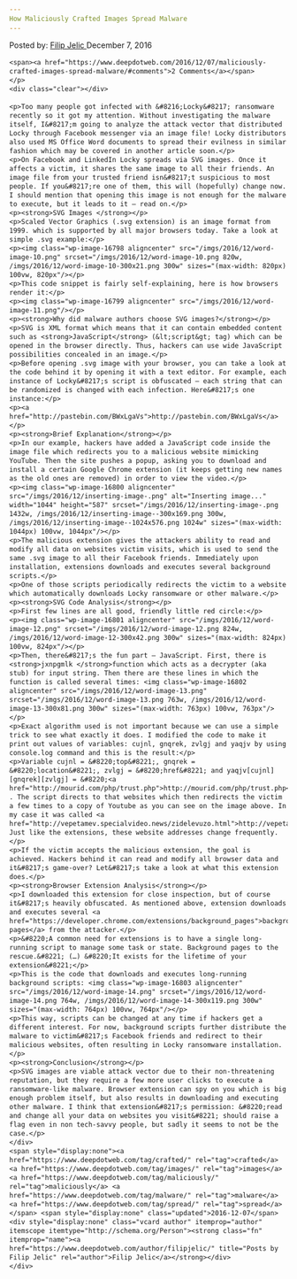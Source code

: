 ```yaml
---
How Maliciously Crafted Images Spread Malware
---
```

<article class="post-listing post-16793 post type-post status-publish format-standard has-post-thumbnail hentry  tag-crafted tag-images tag-maliciously tag-malware tag-spread">
    <div class="post-inner">
        <span>Posted by: <a href="https://www.deepdotweb.com/author/filipjelic/" title="">Filip Jelic </a></span>
    <span>December 7, 2016</span>
    
    <span><a href="https://www.deepdotweb.com/2016/12/07/maliciously-crafted-images-spread-malware/#comments">2 Comments</a></span>
    </p>
    <div class="clear"></div>
    
    <p>Too many people got infected with &#8216;Locky&#8217; ransomware recently so it got my attention. Without investigating the malware itself, I&#8217;m going to analyze the attack vector that distributed Locky through Facebook messenger via an image file! Locky distributors also used MS Office Word documents to spread their evilness in similar fashion which may be covered in another article soon.</p>
    <p>On Facebook and LinkedIn Locky spreads via SVG images. Once it affects a victim, it shares the same image to all their friends. An image file from your trusted friend isn&#8217;t suspicious to most people. If you&#8217;re one of them, this will (hopefully) change now. I should mention that opening this image is not enough for the malware to execute, but it leads to it – read on.</p>
    <p><strong>SVG Images </strong></p>
    <p>Scaled Vector Graphics (.svg extension) is an image format from 1999. which is supported by all major browsers today. Take a look at simple .svg example:</p>
    <p><img class="wp-image-16798 aligncenter" src="/imgs/2016/12/word-image-10.png" srcset="/imgs/2016/12/word-image-10.png 820w, /imgs/2016/12/word-image-10-300x21.png 300w" sizes="(max-width: 820px) 100vw, 820px"/></p>
    <p>This code snippet is fairly self-explaining, here is how browsers render it:</p>
    <p><img class="wp-image-16799 aligncenter" src="/imgs/2016/12/word-image-11.png"/></p>
    <p><strong>Why did malware authors choose SVG images?</strong></p>
    <p>SVG is XML format which means that it can contain embedded content such as <strong>JavaScript</strong> (&lt;script&gt; tag) which can be opened in the browser directly. Thus, hackers can use wide JavaScript possibilities concealed in an image.</p>
    <p>Before opening .svg image with your browser, you can take a look at the code behind it by opening it with a text editor. For example, each instance of Locky&#8217;s script is obfuscated – each string that can be randomized is changed with each infection. Here&#8217;s one instance:</p>
    <p><a href="http://pastebin.com/BWxLgaVs">http://pastebin.com/BWxLgaVs</a></p>
    <p><strong>Brief Explanation</strong></p>
    <p>In our example, hackers have added a JavaScript code inside the image file which redirects you to a malicious website mimicking YouTube. Then the site pushes a popup, asking you to download and install a certain Google Chrome extension (it keeps getting new names as the old ones are removed) in order to view the video.</p>
    <p><img class="wp-image-16800 aligncenter" src="/imgs/2016/12/inserting-image-.png" alt="Inserting image..." width="1044" height="587" srcset="/imgs/2016/12/inserting-image-.png 1432w, /imgs/2016/12/inserting-image--300x169.png 300w, /imgs/2016/12/inserting-image--1024x576.png 1024w" sizes="(max-width: 1044px) 100vw, 1044px"/></p>
    <p>The malicious extension gives the attackers ability to read and modify all data on websites victim visits, which is used to send the same .svg image to all their Facebook friends. Immediately upon installation, extensions downloads and executes several background scripts.</p>
    <p>One of those scripts periodically redirects the victim to a website which automatically downloads Locky ransomware or other malware.</p>
    <p><strong>SVG Code Analysis</strong></p>
    <p>First few lines are all good, friendly little red circle:</p>
    <p><img class="wp-image-16801 aligncenter" src="/imgs/2016/12/word-image-12.png" srcset="/imgs/2016/12/word-image-12.png 824w, /imgs/2016/12/word-image-12-300x42.png 300w" sizes="(max-width: 824px) 100vw, 824px"/></p>
    <p>Then, there&#8217;s the fun part – JavaScript. First, there is <strong>jxnpgmlk </strong>function which acts as a decrypter (aka stub) for input string. Then there are these lines in which the function is called several times: <img class="wp-image-16802 aligncenter" src="/imgs/2016/12/word-image-13.png" srcset="/imgs/2016/12/word-image-13.png 763w, /imgs/2016/12/word-image-13-300x81.png 300w" sizes="(max-width: 763px) 100vw, 763px"/></p>
    <p>Exact algorithm used is not important because we can use a simple trick to see what exactly it does. I modified the code to make it print out values of variables: cujnl, gnqrek, zvlgj and yaqjv by using console.log command and this is the result:</p>
    <p>Variable cujnl = &#8220;top&#8221;, gnqrek = &#8220;location&#8221;, zvlgj = &#8220;href&#8221; and yaqjv[cujnl][gnqrek][zvlgj] = &#8220;<a href="http://mourid.com/php/trust.php">http://mourid.com/php/trust.php</a>&#8221; . The script directs to that websites which then redirects the victim a few times to a copy of Youtube as you can see on the image above. In my case it was called <a href="http://vepetamev.specialvideo.news/zidelevuzo.html">http://vepetamev.specialvideo.news/zidelevuzo.html</a>. Just like the extensions, these website addresses change frequently.</p>
    <p>If the victim accepts the malicious extension, the goal is achieved. Hackers behind it can read and modify all browser data and it&#8217;s game-over? Let&#8217;s take a look at what this extension does.</p>
    <p><strong>Browser Extension Analysis</strong></p>
    <p>I downloaded this extension for close inspection, but of course it&#8217;s heavily obfuscated. As mentioned above, extension downloads and executes several <a href="https://developer.chrome.com/extensions/background_pages">background pages</a> from the attacker.</p>
    <p>&#8220;A common need for extensions is to have a single long-running script to manage some task or state. Background pages to the rescue.&#8221; (…) &#8220;It exists for the lifetime of your extension&#8221;</p>
    <p>This is the code that downloads and executes long-running background scripts: <img class="wp-image-16803 aligncenter" src="/imgs/2016/12/word-image-14.png" srcset="/imgs/2016/12/word-image-14.png 764w, /imgs/2016/12/word-image-14-300x119.png 300w" sizes="(max-width: 764px) 100vw, 764px"/></p>
    <p>This way, scripts can be changed at any time if hackers get a different interest. For now, background scripts further distribute the malware to victim&#8217;s Facebook friends and redirect to their malicious websites, often resulting in Locky ransomware installation.</p>
    <p><strong>Conclusion</strong></p>
    <p>SVG images are viable attack vector due to their non-threatening reputation, but they require a few more user clicks to execute a ransomware-like malware. Browser extension can spy on you which is big enough problem itself, but also results in downloading and executing other malware. I think that extension&#8217;s permission: &#8220;read and change all your data on websites you visit&#8221; should raise a flag even in non tech-savvy people, but sadly it seems to not be the case.</p>
    </div>
    <span style="display:none"><a href="https://www.deepdotweb.com/tag/crafted/" rel="tag">crafted</a> <a href="https://www.deepdotweb.com/tag/images/" rel="tag">images</a> <a href="https://www.deepdotweb.com/tag/maliciously/" rel="tag">maliciously</a> <a href="https://www.deepdotweb.com/tag/malware/" rel="tag">malware</a> <a href="https://www.deepdotweb.com/tag/spread/" rel="tag">spread</a></span> <span style="display:none" class="updated">2016-12-07</span>
    <div style="display:none" class="vcard author" itemprop="author" itemscope itemtype="http://schema.org/Person"><strong class="fn" itemprop="name"><a href="https://www.deepdotweb.com/author/filipjelic/" title="Posts by Filip Jelic" rel="author">Filip Jelic</a></strong></div>
    </div>
</article>

